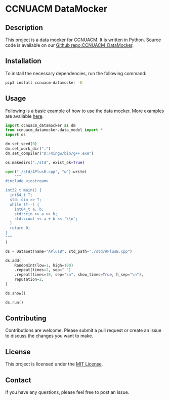 # CCNUACM DataMocker

## Description

This project is a data mocker for CCNUACM. It is written in Python. Source code is available
on our [Github repo:CCNUACM_DataMocker](https://github.com/CCNU-ACM-Official/CCNUACM_DataMocker.git).

## Installation

To install the necessary dependencies, run the following command:

```bash
pip3 install ccnuacm-datamocker -U
```

## Usage

Following is a basic example of how to use the data mocker. More examples are avaliable [here](examples).

```python
import ccnuacm_datamocker as dm
from ccnuacm_datamocker.data_model import *
import os

dm.set_seed(0)
dm.set_work_dir(".")
dm.set_compiler("D:/mingw/bin/g++.exe")

os.makedirs("./std", exist_ok=True)

open("./std/APlusB.cpp", "w").write(
    """
#include <iostream>

int32_t main() {
  int64_t T;
  std::cin >> T;
  while (T--) {
    int64_t a, b;
    std::cin >> a >> b;
    std::cout << a + b << '\\n';
  }
  return 0;
}
"""
)

ds = DataSet(name="APlusB", std_path="./std/APlusB.cpp")

ds.add(
    RandomInt(low=1, high=100)
    .repeat(times=2, sep=" ")
    .repeat(times=10, sep="\n", show_times=True, h_sep="\n"),
    reputation=2,
)

ds.show()

ds.run()
```



## Contributing

Contributions are welcome. Please submit a pull request or create an issue to discuss the changes you want to make.

## License

This project is licensed under the [MIT License](LICENSE).

## Contact

If you have any questions, please feel free to post an issue.

